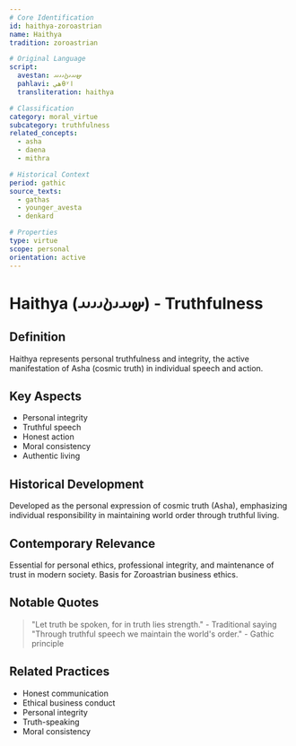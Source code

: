 ```yaml
---
# Core Identification
id: haithya-zoroastrian
name: Haithya
tradition: zoroastrian

# Original Language
script:
  avestan: 𐬵𐬀𐬌𐬚𐬌𐬌𐬀
  pahlavi: هيθʸا
  transliteration: haithya

# Classification
category: moral_virtue
subcategory: truthfulness
related_concepts:
  - asha
  - daena
  - mithra

# Historical Context
period: gathic
source_texts:
  - gathas
  - younger_avesta
  - denkard

# Properties
type: virtue
scope: personal
orientation: active
---
```


# Haithya (𐬵𐬀𐬌𐬚𐬌𐬌𐬀) - Truthfulness

## Definition
Haithya represents personal truthfulness and integrity, the active manifestation of Asha (cosmic truth) in individual speech and action.

## Key Aspects
- Personal integrity
- Truthful speech
- Honest action
- Moral consistency
- Authentic living

## Historical Development
Developed as the personal expression of cosmic truth (Asha), emphasizing individual responsibility in maintaining world order through truthful living.

## Contemporary Relevance
Essential for personal ethics, professional integrity, and maintenance of trust in modern society. Basis for Zoroastrian business ethics.

## Notable Quotes
> "Let truth be spoken, for in truth lies strength." - Traditional saying
> "Through truthful speech we maintain the world's order." - Gathic principle

## Related Practices
- Honest communication
- Ethical business conduct
- Personal integrity
- Truth-speaking
- Moral consistency